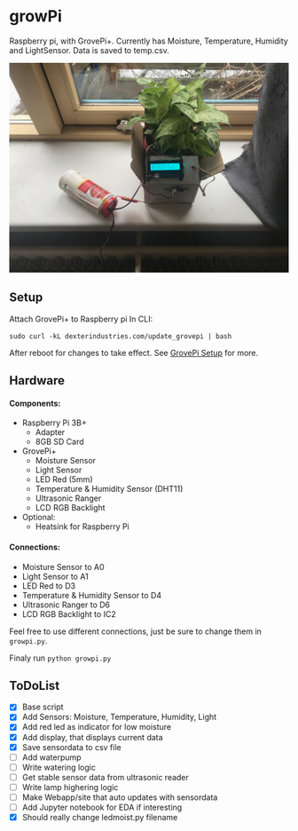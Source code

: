 # growPi

Raspberry pi, with GrovePi+. Currently has Moisture, Temperature, Humidity and LightSensor.
Data is saved to temp.csv.

![growPi](/images/plantsense.jpg)  

## Setup

Attach GrovePi+ to Raspberry pi
In CLI:
```
sudo curl -kL dexterindustries.com/update_grovepi | bash
```
After reboot for changes to take effect.
See [GrovePi Setup](https://www.dexterindustries.com/GrovePi/get-started-with-the-grovepi/setting-software/) for more.

## Hardware

#### Components:
- Raspberry Pi 3B+
  - Adapter
  - 8GB SD Card
- GrovePi+
  - Moisture Sensor
  - Light Sensor
  - LED Red (5mm)
  - Temperature & Humidity Sensor (DHT11)
  - Ultrasonic Ranger
  - LCD RGB Backlight
- Optional:
  - Heatsink for Raspberry Pi

#### Connections:
- Moisture Sensor to A0
- Light Sensor to A1
- LED Red to D3
- Temperature & Humidity Sensor to D4
- Ultrasonic Ranger to D6
- LCD RGB Backlight to IC2

Feel free to use different connections, just be sure to change them in `growpi.py`.

Finaly run `python growpi.py`

## ToDoList

- [x] Base script
- [x] Add Sensors: Moisture, Temperature, Humidity, Light
- [x] Add red led as indicator for low moisture
- [x] Add display, that displays current data
- [x] Save sensordata to csv file
- [ ] Add waterpump
- [ ] Write watering logic
- [ ] Get stable sensor data from ultrasonic reader
- [ ] Write lamp highering logic
- [ ] Make Webapp/site that auto updates with sensordata
- [ ] Add Jupyter notebook for EDA if interesting
- [x] Should really change ledmoist.py filename
